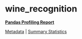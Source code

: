 # wine_recognition

[**Pandas Profiling Report**](https://epistasislab.github.io/penn-ml-benchmarks/profile/wine_recognition.html)

[Metadata](metadata.yaml) | [Summary Statistics](summary_stats.tsv)

